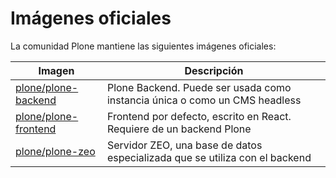 # Imágenes oficiales

La comunidad Plone mantiene las siguientes imágenes oficiales:

| Imagen                                                                             | Descripción                                                                    |
| ---------------------------------------------------------------------------------- | ------------------------------------------------------------------------------ |
| <a href="./plone-backend" title="Abrir Backend Plone">plone/plone-backend</a>      | Plone Backend. Puede ser usada como instancia única o como un CMS headless     |
| <a href="./plone-frontend" title="Abrir Frontend Plone">plone/plone-frontend</a>   | Frontend por defecto, escrito en React. Requiere de un backend Plone           |
| <a href="./plone-zeo" title="Abrir Plone ZEO">plone/plone-zeo</a>                  | Servidor ZEO, una base de datos especializada que se utiliza con el backend    |



